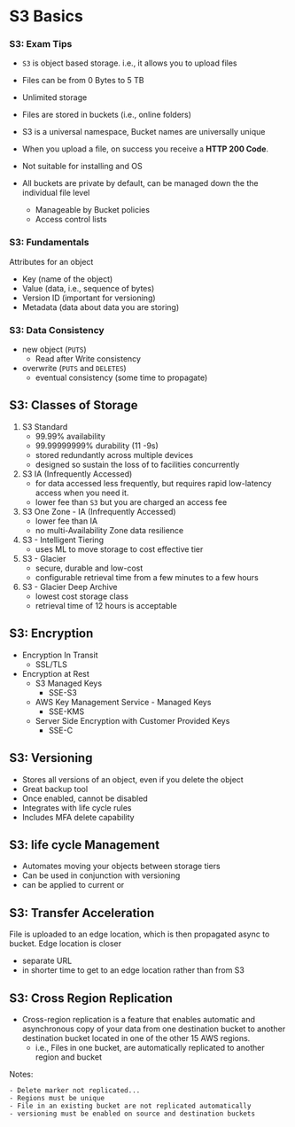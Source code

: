 # S3 Basics

### S3: Exam Tips

- `S3` is object based storage.  i.e., it allows you to upload files
- Files can be from 0 Bytes to 5 TB
- Unlimited storage
- Files are stored in buckets (i.e., online folders)
- S3 is a universal namespace, Bucket names are universally unique

- When you upload a file, on success you receive a **HTTP 200 Code**.

- Not suitable for installing and OS
- All buckets are private by default, can be managed down the the individual file level
    - Manageable by Bucket policies
    - Access control lists

### S3: Fundamentals

Attributes for an object

- Key (name of the object) 
- Value (data, i.e., sequence of bytes)
- Version ID (important for versioning)
- Metadata (data about data you are storing)

### S3: Data Consistency

- new object (`PUTS`)
    - Read after Write consistency
- overwrite (`PUTS` and `DELETES`)
    - eventual consistency (some time to propagate) 

## S3: Classes of Storage

1) S3 Standard
    - 99.99% availability
    - 99.99999999% durability (11 -9s)
    - stored redundantly across multiple devices
    - designed so sustain the loss of to facilities concurrently
2) S3 IA (Infrequently Accessed)
    - for data accessed less frequently, but requires rapid low-latency access when you need it.
    - lower fee than `S3` but you are charged an access fee
3) S3 One Zone - IA (Infrequently Accessed)
    - lower fee than IA
    - no multi-Availability Zone data resilience
4) S3 - Intelligent Tiering
    - uses ML to move storage to cost effective tier
5) S3 - Glacier
    - secure, durable and low-cost
    - configurable retrieval time from a few minutes to a few hours
6) S3 - Glacier Deep Archive
    - lowest cost storage class
    - retrieval time of 12 hours is acceptable

## S3: Encryption

- Encryption In Transit
    - SSL/TLS
- Encryption at Rest
    - S3 Managed Keys 
        - SSE-S3
    - AWS Key Management Service - Managed Keys 
        - SSE-KMS
    - Server Side Encryption with Customer Provided Keys 
        - SSE-C

## S3: Versioning

- Stores all versions of an object, even if you delete the object
- Great backup tool
- Once enabled, cannot be disabled
- Integrates with life cycle rules
- Includes MFA delete capability

## S3: life cycle Management

- Automates moving your objects between storage tiers
- Can be used in conjunction with versioning
- can be applied to current or 

## S3: Transfer Acceleration

File is uploaded to an edge location, which is then propagated async to bucket.  Edge location is closer

- separate URL
- in shorter time to get to an edge location rather than from S3

## S3: Cross Region Replication

- Cross-region replication is a feature that enables automatic and asynchronous copy of your data from one destination bucket to another destination bucket located in one of the other 15 AWS regions.
    - i.e., Files in one bucket, are automatically replicated to another region and bucket

Notes:

    - Delete marker not replicated...
    - Regions must be unique
    - File in an existing bucket are not replicated automatically
    - versioning must be enabled on source and destination buckets